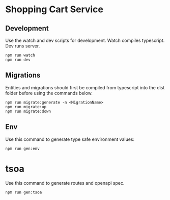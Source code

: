 # Shopping Cart Service

## Development

Use the watch and dev scripts for development.
Watch compiles typescript.
Dev runs server.

```
npm run watch
npm run dev
```

## Migrations

Entities and migrations should first be compiled from typescript
into the dist folder before using the commands below.

```
npm run migrate:generate -n <MigrationName>
npm run migrate:up
npm run migrate:down
```

## Env

Use this command to generate type safe environment values:

```
npm run gen:env
```

# tsoa

Use this command to generate routes and openapi spec.

```
npm run gen:tsoa
```

